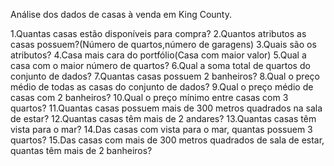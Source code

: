 Análise dos dados de casas à venda em King County.

1.Quantas casas estão disponíveis para compra?
2.Quantos atributos as casas possuem?(Número de quartos,número de garagens)
3.Quais são os atributos?
4.Casa mais cara do portfólio(Casa com maior valor)
5.Qual a casa com o maior número de quartos?
6.Qual a soma total de quartos do conjunto de dados?
7.Quantas casas possuem 2 banheiros?
8.Qual o preço médio de todas as casas do conjunto de dados?
9.Qual o preço médio de casas com 2 banheiros?
10.Qual o preço mínimo entre casas com 3 quartos?
11.Quantas casas possuem mais de 300 metros quadrados na sala de estar?
12.Quantas casas têm mais de 2 andares?
13.Quantas casas têm vista para o mar?
14.Das casas com vista para o mar, quantas possuem 3 quartos?
15.Das casas com mais de 300 metros quadrados de sala de estar, quantas têm mais de 2 banheiros?
